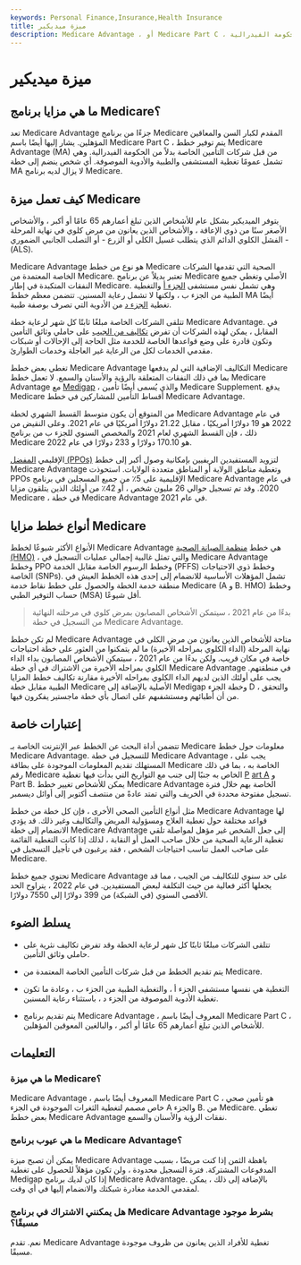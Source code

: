 ```yaml
---
keywords: Personal Finance,Insurance,Health Insurance
title: ميزة ميديكير
description: Medicare Advantage ، أو Medicare Part C ، هو نوع من التأمين الطبي والمستشفيات تقدمه شركات خاصة بدلاً من الحكومة الفيدرالية.
---
```


# ميزة ميديكير
## ما هي مزايا برنامج Medicare؟

تعد Medicare Advantage جزءًا من برنامج Medicare المقدم لكبار السن والمعاقين المؤهلين. يشار إليها أيضًا باسم Medicare Part C ، يتم توفير خطط Medicare Advantage (MA) من قبل شركات التأمين الخاصة بدلاً من الحكومة الفيدرالية. وهي تشمل عمومًا تغطية المستشفى والطبية والأدوية الموصوفة. أي شخص ينضم إلى خطة MA لا يزال لديه برنامج Medicare.

## كيف تعمل ميزة Medicare

يتوفر الميديكير بشكل عام للأشخاص الذين تبلغ أعمارهم 65 عامًا أو أكبر ، والأشخاص الأصغر سنًا من ذوي الإعاقة ، والأشخاص الذين يعانون من مرض كلوي في نهاية المرحلة - الفشل الكلوي الدائم الذي يتطلب غسيل الكلى أو الزرع - أو التصلب الجانبي الضموري (ALS).

Medicare Advantage هو نوع من خطط Medicare الصحية التي تقدمها الشركات الخاصة المعتمدة من Medicare. تعتبر بديلاً عن برنامج Medicare الأصلي وتغطي جميع النفقات المتكبدة في إطار Medicare. وهي تشمل نفس مستشفى [الجزء أ](/medicare-part-b-premiums) والتغطية الطبية من الجزء ب ، ولكنها لا تشمل رعاية المسنين. تتضمن معظم خطط MA أيضًا تغطية [الجزء د](/medicarepartd) من الأدوية التي تصرف بوصفة طبية.

تتلقى الشركات الخاصة مبلغًا ثابتًا كل شهر لرعاية خطة Medicare Advantage. في المقابل ، يمكن لهذه الشركات أن تفرض [تكاليف من الجيب](/outofpocket) على حاملي وثائق التأمين وتكون قادرة على وضع قواعدها الخاصة للخدمة مثل الحاجة إلى الإحالات أو شبكات مقدمي الخدمات لكل من الرعاية غير العاجلة وخدمات الطوارئ.

تغطي بعض خطط Medicare Advantage التكاليف الإضافية التي لم يدفعها Medicare بما في ذلك النفقات المتعلقة بالرؤية والأسنان والسمع. لا تعمل خطط Medicare Advantage مع [Medigap](/medigap-insurance) ، والذي يُسمى أيضًا تأمين Medicare Supplement. يدفع Medicare أقساط التأمين للمشاركين في خطط Medicare Advantage.

من المتوقع أن يكون متوسط القسط الشهري لخطة Medicare Advantage في عام 2022 هو 19 دولارًا أمريكيًا ، مقابل 21.22 دولارًا أمريكيًا في عام 2021. وعلى النقيض من ذلك ، فإن القسط الشهري لعام 2021 والمخصص السنوي للجزء ب من برنامج Medicare هو 170.10 دولارًا و 233 دولارًا في عام 2022.

الإقليمي [المفضل (PPOs)](/preferred-provider-organization) لتزويد المستفيدين الريفيين بإمكانية وصول أكبر إلى خطط Medicare Advantage وتغطية مناطق الولاية أو المناطق متعددة الولايات. استحوذت PPOs الإقليمية على 5٪ من جميع المسجلين في برنامج Medicare Advantage في عام 2020. وقد تم تسجيل حوالي 26 مليون شخص ، أو 42٪ من أولئك الذين يتلقون مزايا Medicare ، في خطة Medicare Advantage في عام 2021.

## أنواع خطط مزايا Medicare

الأنواع الأكثر شيوعًا لخطط Medicare Advantage هي خطط [منظمة الصيانة الصحية (HMO)](/hmo) ، والتي تمثل غالبية إجمالي عمليات التسجيل في Medicare Advantage وخطط PPO وخطط الرسوم الخاصة مقابل الخدمة (PFFS) وخطط ذوي الاحتياجات الخاصة (SNPs). تشمل المؤهلات الأساسية للانضمام إلى إحدى هذه الخطط العيش في منطقة خدمة الخطة والحصول على خطط نقاط خدمة Medicare (A و B. HMO) وخطط حساب التوفير الطبي (MSA) أقل شيوعًا.

> بدءًا من عام 2021 ، سيتمكن الأشخاص المصابون بمرض كلوي في مرحلته النهائية من التسجيل في خطة Medicare Advantage.

>

لم تكن خطط Medicare Advantage متاحة للأشخاص الذين يعانون من مرض الكلى في نهاية المرحلة (الداء الكلوي بمراحله الأخيرة) ما لم يتمكنوا من العثور على خطة احتياجات خاصة في مكان قريب. ولكن بدءًا من عام 2021 ، سيتمكن الأشخاص المصابون بداء الداء الكلوي بمراحله الأخيرة من الاشتراك في أي خطة Medicare Advantage في منطقتهم. يجب على أولئك الذين لديهم الداء الكلوي بمراحله الأخيرة مقارنة تكاليف خطط المزايا الطبية مقابل خطة Medicare الأصلية بالإضافة إلى Medigap وخطة الجزء D ، والتحقق من أن أطبائهم ومستشفىهم على اتصال بأي خطة ماجستير يفكرون فيها.

## إعتبارات خاصة

تتضمن أداة البحث عن الخطط عبر الإنترنت الخاصة بـ Medicare معلومات حول خطط Medicare Advantage. للتسجيل في خطة Medicare Advantage ، يجب على المستهلك تقديم المعلومات الموجودة على بطاقة Medicare الخاصة به ، بما في ذلك رقم Medicare الخاص به جنبًا إلى جنب مع التواريخ التي بدأت فيها تغطية [P](/medicare-part-hospital-insurance) [art A](/medicare-part-hospital-insurance) و Part B. يمكن للأشخاص تغيير خطط Medicare Advantage الخاصة بهم خلال فترة تسجيل مفتوحة محددة في الخريف والتي تمتد عادةً من منتصف أكتوبر إلى أوائل ديسمبر.

مثل أنواع التأمين الصحي الأخرى ، فإن كل خطة من خطط Medicare Advantage لها قواعد مختلفة حول تغطية العلاج ومسؤولية المريض والتكاليف وغير ذلك. قد يؤدي الانضمام إلى خطة Medicare Advantage إلى جعل الشخص غير مؤهل لمواصلة تلقي تغطية الرعاية الصحية من خلال صاحب العمل أو النقابة ، لذلك إذا كانت التغطية القائمة على صاحب العمل تناسب احتياجات الشخص ، فقد يرغبون في تأجيل التسجيل في Medicare.

تحتوي جميع خطط Medicare Advantage على حد سنوي للتكاليف من الجيب ، مما قد يجعلها أكثر فعالية من حيث التكلفة لبعض المستفيدين. في عام 2022 ، يتراوح الحد الأقصى السنوي (في الشبكة) من 399 دولارًا إلى 7550 دولارًا.

## يسلط الضوء

- تتلقى الشركات مبلغًا ثابتًا كل شهر لرعاية الخطة وقد تفرض تكاليف نثرية على حاملي وثائق التأمين.

- يتم تقديم الخطط من قبل شركات التأمين الخاصة المعتمدة من Medicare.

- التغطية هي نفسها مستشفى الجزء أ ، والتغطية الطبية من الجزء ب ، وعادة ما تكون تغطية الأدوية الموصوفة من الجزء د ، باستثناء رعاية المسنين.

- يتم تقديم برنامج Medicare Advantage ، المعروف أيضًا باسم Medicare Part C ، للأشخاص الذين تبلغ أعمارهم 65 عامًا أو أكبر ، والبالغين المعوقين المؤهلين.

## التعليمات

### ما هي ميزة Medicare؟

Medicare Advantage ، المعروف أيضًا باسم Medicare Part C ، هو تأمين صحي خاص مصمم لتغطية الثغرات الموجودة في الجزء A والجزء B. من Medicare. تغطي بعض خطط Medicare Advantage نفقات الرؤية والأسنان والسمع.

### ما هي عيوب برنامج Medicare Advantage؟

يمكن أن تصبح ميزة Medicare Advantage باهظة الثمن إذا كنت مريضًا ، بسبب المدفوعات المشتركة. فترة التسجيل محدودة ، ولن تكون مؤهلاً للحصول على تغطية Medigap إذا كان لديك برنامج Medicare Advantage. بالإضافة إلى ذلك ، يمكن لمقدمي الخدمة مغادرة شبكتك والانضمام إليها في أي وقت.

### هل يمكنني الاشتراك في برنامج Medicare Advantage بشرط موجود مسبقًا؟

نعم. تقدم Medicare Advantage تغطية للأفراد الذين يعانون من ظروف موجودة مسبقًا.

